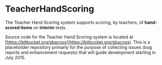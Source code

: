 # TeacherHandScoring
The Teacher Hand Scoring system supports scoring, by teachers, of **hand-scored items** on **interim** tests.

Source code for the Teacher Hand Scoring system is located at [https://bitbucket.org/sbacoss](https://bitbucket.org/sbacoss). This is a placeholder repository primarly for the purpose of collecting issues (bug reports and enhancement requests) that will guide development starting in July 2015.

